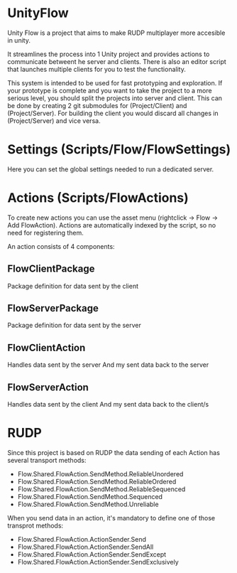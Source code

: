 # UnityFlow

Unity Flow is a project that aims to make RUDP multiplayer more accesible in unity.

It streamlines the process into 1 Unity project and provides actions to communicate betweent he server and clients.
There is also an editor script that launches multiple clients for you to test the functionality.

This system is intended to be used for fast prototyping and exploration.
If your prototype is complete and you want to take the project to a more serious level, you should split the projects into server and client.
This can be done by creating 2 git submodules for (Project/Client) and (Project/Server).
For building the client you would discard all changes in (Project/Server) and vice versa.

# Settings (Scripts/Flow/FlowSettings)
Here you can set the global settings needed to run a dedicated server.

# Actions (Scripts/FlowActions)
To create new actions you can use the asset menu (rightclick -> Flow -> Add FlowAction).
Actions are automatically indexed by the script, so no need for registering them.

An action consists of 4 components:

## FlowClientPackage
Package definition for data sent by the client

## FlowServerPackage
Package definition for data sent by the server

## FlowClientAction
Handles data sent by the server
And my sent data back to the server

## FlowServerAction
Handles data sent by the client
And my sent data back to the client/s


# RUDP
Since this project is based on RUDP the data sending of each Action has several transport methods:
- Flow.Shared.FlowAction.SendMethod.ReliableUnordered
- Flow.Shared.FlowAction.SendMethod.ReliableOrdered
- Flow.Shared.FlowAction.SendMethod.ReliableSequenced
- Flow.Shared.FlowAction.SendMethod.Sequenced
- Flow.Shared.FlowAction.SendMethod.Unreliable

When you send data in an action, it's mandatory to define one of those transprot methods:
- Flow.Shared.FlowAction.ActionSender.Send
- Flow.Shared.FlowAction.ActionSender.SendAll
- Flow.Shared.FlowAction.ActionSender.SendExcept
- Flow.Shared.FlowAction.ActionSender.SendExclusively